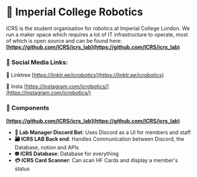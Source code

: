 # 🤖 Imperial College Robotics

ICRS is the student organisation for robotics at Imperial College London. We run a maker space which requires a lot of IT infrastructure to operate, most of which is open source and can be found here: **[https://github.com/ICRS/icrs_lab](https://github.com/ICRS/icrs_lab)**

### 🔗 Social Media Links:
🔗 Linktree [https://linktr.ee/icrobotics](https://linktr.ee/icrobotics) 

📸 Insta [https://instagram.com/icrobotics/](https://instagram.com/icrobotics/)


### 🧩 Components

**[https://github.com/ICRS/icrs_lab](https://github.com/ICRS/icrs_lab)**

- **🤖 Lab Manager Discord Bot**: Uses Discord as a UI for members and staff
- **🗃️ ICRS LAB Back end**: Handles Communication between Discord, the Database, notion and APIs
- **⛃ ICRS Database**: Database for everything
- **💳 ICRS Card Scanner**: Can scan HF Cards and display a member's status
